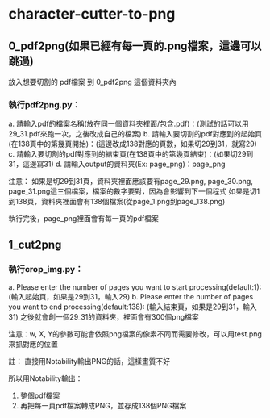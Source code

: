 # character-cutter-to-png

## 0_pdf2png(如果已經有每一頁的.png檔案，這邊可以跳過)

放入想要切割的 pdf檔案 到 0_pdf2png 這個資料夾內

### 執行pdf2png.py：
a. 請輸入pdf的檔案名稱(放在同一個資料夾裡面/包含.pdf)：(測試的話可以用29_31.pdf來跑一次，之後改成自己的檔案)
b. 請輸入要切割的pdf對應到的起始頁(在138頁中的第幾頁開始)：(這邊改成138對應的頁數，如果切29到31，就寫29)
c. 請輸入要切割的pdf對應到的結束頁(在138頁中的第幾頁結束)：(如果切29到31，這邊寫31)
d. 請輸入output的資料夾(Ex: page_png)：page_png


注意：
如果是切29到31頁，資料夾裡面應該要有page_29.png, page_30.png, page_31.png這三個檔案，檔案的數字要對，因為會影響到下一個程式
如果是切1到138頁，資料夾裡面會有138個檔案(從page_1.png到page_138.png)


執行完後，page_png裡面會有每一頁的pdf檔案


## 1_cut2png

### 執行crop_img.py：
a. Please enter the number of pages you want to start processing(default:1): (輸入起始頁，如果是29到31，輸入29)
b. Please enter the number of pages you want to end processing(default:138): (輸入結束頁，如果是29到31，輸入31)
之後就會創一個29_31的資料夾，裡面會有300個png檔案

注意：w, X, Y的參數可能會依照png檔案的像素不同而需要修改，可以用test.png來抓對應的位置

註：
直接用Notability輸出PNG的話，這樣畫質不好

所以用Notability輸出：
1. 整個pdf檔案
2. 再把每一頁pdf檔案轉成PNG，並存成138個PNG檔案



